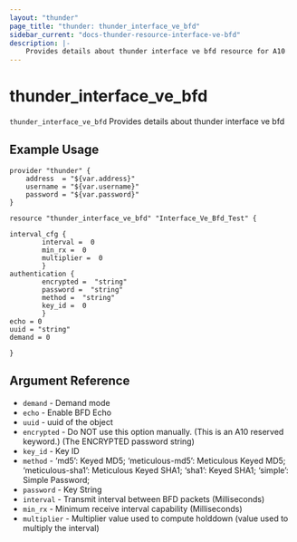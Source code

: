 ```yaml
---
layout: "thunder"
page_title: "thunder: thunder_interface_ve_bfd"
sidebar_current: "docs-thunder-resource-interface-ve-bfd"
description: |-
	Provides details about thunder interface ve bfd resource for A10
---
```


# thunder\_interface\_ve\_bfd

`thunder_interface_ve_bfd` Provides details about thunder interface ve bfd
## Example Usage


```hcl
provider "thunder" {
    address  = "${var.address}"
    username = "${var.username}"  
    password = "${var.password}"
}

resource "thunder_interface_ve_bfd" "Interface_Ve_Bfd_Test" {

interval_cfg {  
        interval =  0 
        min_rx =  0 
        multiplier =  0 
        }
authentication {  
        encrypted =  "string" 
        password =  "string" 
        method =  "string" 
        key_id =  0 
        }
echo = 0
uuid = "string"
demand = 0
 
}

```

## Argument Reference

* `demand` - Demand mode
* `echo` - Enable BFD Echo
* `uuid` - uuid of the object
* `encrypted` - Do NOT use this option manually. (This is an A10 reserved keyword.) (The ENCRYPTED password string)
* `key_id` - Key ID
* `method` - ‘md5’: Keyed MD5; ‘meticulous-md5’: Meticulous Keyed MD5; ‘meticulous-sha1’: Meticulous Keyed SHA1; ‘sha1’: Keyed SHA1; ‘simple’: Simple Password;
* `password` - Key String
* `interval` - Transmit interval between BFD packets (Milliseconds)
* `min_rx` - Minimum receive interval capability (Milliseconds)
* `multiplier` - Multiplier value used to compute holddown (value used to multiply the interval)
